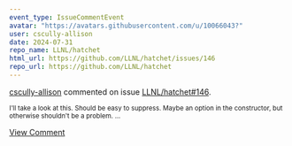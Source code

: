 ```yaml
---
event_type: IssueCommentEvent
avatar: "https://avatars.githubusercontent.com/u/10066043?"
user: cscully-allison
date: 2024-07-31
repo_name: LLNL/hatchet
html_url: https://github.com/LLNL/hatchet/issues/146
repo_url: https://github.com/LLNL/hatchet
---
```


<a href='https://github.com/cscully-allison' target='_blank'>cscully-allison</a> commented on issue <a href='https://github.com/LLNL/hatchet/issues/146' target='_blank'>LLNL/hatchet#146</a>.

<small>I'll take a look at this. Should be easy to suppress. Maybe an option in the constructor, but otherwise shouldn't be a problem....</small>

<a href='https://github.com/LLNL/hatchet/issues/146' target='_blank'>View Comment</a>